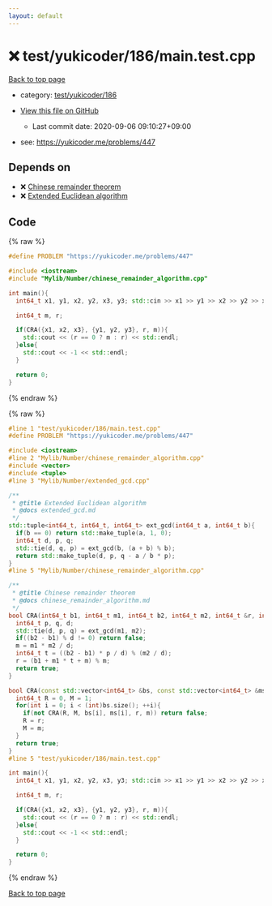 ```yaml
---
layout: default
---
```


<!-- mathjax config similar to math.stackexchange -->
<script type="text/javascript" async
  src="https://cdnjs.cloudflare.com/ajax/libs/mathjax/2.7.5/MathJax.js?config=TeX-MML-AM_CHTML">
</script>
<script type="text/x-mathjax-config">
  MathJax.Hub.Config({
    TeX: { equationNumbers: { autoNumber: "AMS" }},
    tex2jax: {
      inlineMath: [ ['$','$'] ],
      processEscapes: true
    },
    "HTML-CSS": { matchFontHeight: false },
    displayAlign: "left",
    displayIndent: "2em"
  });
</script>

<script type="text/javascript" src="https://cdnjs.cloudflare.com/ajax/libs/jquery/3.4.1/jquery.min.js"></script>
<script src="https://cdn.jsdelivr.net/npm/jquery-balloon-js@1.1.2/jquery.balloon.min.js" integrity="sha256-ZEYs9VrgAeNuPvs15E39OsyOJaIkXEEt10fzxJ20+2I=" crossorigin="anonymous"></script>
<script type="text/javascript" src="../../../../assets/js/copy-button.js"></script>
<link rel="stylesheet" href="../../../../assets/css/copy-button.css" />


# :x: test/yukicoder/186/main.test.cpp

<a href="../../../../index.html">Back to top page</a>

* category: <a href="../../../../index.html#0bd636f7c7da7cc28e18f9f04b1f4152">test/yukicoder/186</a>
* <a href="{{ site.github.repository_url }}/blob/master/test/yukicoder/186/main.test.cpp">View this file on GitHub</a>
    - Last commit date: 2020-09-06 09:10:27+09:00


* see: <a href="https://yukicoder.me/problems/447">https://yukicoder.me/problems/447</a>


## Depends on

* :x: <a href="../../../../library/Mylib/Number/chinese_remainder_algorithm.cpp.html">Chinese remainder theorem</a>
* :x: <a href="../../../../library/Mylib/Number/extended_gcd.cpp.html">Extended Euclidean algorithm</a>


## Code

<a id="unbundled"></a>
{% raw %}
```cpp
#define PROBLEM "https://yukicoder.me/problems/447"

#include <iostream>
#include "Mylib/Number/chinese_remainder_algorithm.cpp"

int main(){
  int64_t x1, y1, x2, y2, x3, y3; std::cin >> x1 >> y1 >> x2 >> y2 >> x3 >> y3;

  int64_t m, r;

  if(CRA({x1, x2, x3}, {y1, y2, y3}, r, m)){
    std::cout << (r == 0 ? m : r) << std::endl;
  }else{
    std::cout << -1 << std::endl;
  }

  return 0;
}

```
{% endraw %}

<a id="bundled"></a>
{% raw %}
```cpp
#line 1 "test/yukicoder/186/main.test.cpp"
#define PROBLEM "https://yukicoder.me/problems/447"

#include <iostream>
#line 2 "Mylib/Number/chinese_remainder_algorithm.cpp"
#include <vector>
#include <tuple>
#line 3 "Mylib/Number/extended_gcd.cpp"

/**
 * @title Extended Euclidean algorithm
 * @docs extended_gcd.md
 */
std::tuple<int64_t, int64_t, int64_t> ext_gcd(int64_t a, int64_t b){
  if(b == 0) return std::make_tuple(a, 1, 0);
  int64_t d, p, q;
  std::tie(d, q, p) = ext_gcd(b, (a + b) % b);
  return std::make_tuple(d, p, q - a / b * p);
}
#line 5 "Mylib/Number/chinese_remainder_algorithm.cpp"

/**
 * @title Chinese remainder theorem
 * @docs chinese_remainder_algorithm.md
 */
bool CRA(int64_t b1, int64_t m1, int64_t b2, int64_t m2, int64_t &r, int64_t &m){
  int64_t p, q, d;
  std::tie(d, p, q) = ext_gcd(m1, m2);
  if((b2 - b1) % d != 0) return false;
  m = m1 * m2 / d;
  int64_t t = ((b2 - b1) * p / d) % (m2 / d);
  r = (b1 + m1 * t + m) % m;
  return true;
}

bool CRA(const std::vector<int64_t> &bs, const std::vector<int64_t> &ms, int64_t &r, int64_t &m){
  int64_t R = 0, M = 1;
  for(int i = 0; i < (int)bs.size(); ++i){
    if(not CRA(R, M, bs[i], ms[i], r, m)) return false;
    R = r;
    M = m;
  }
  return true;
}
#line 5 "test/yukicoder/186/main.test.cpp"

int main(){
  int64_t x1, y1, x2, y2, x3, y3; std::cin >> x1 >> y1 >> x2 >> y2 >> x3 >> y3;

  int64_t m, r;

  if(CRA({x1, x2, x3}, {y1, y2, y3}, r, m)){
    std::cout << (r == 0 ? m : r) << std::endl;
  }else{
    std::cout << -1 << std::endl;
  }

  return 0;
}

```
{% endraw %}

<a href="../../../../index.html">Back to top page</a>

